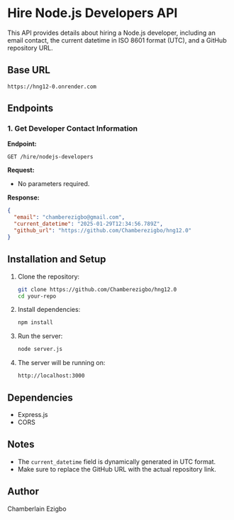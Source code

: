 # Hire Node.js Developers API

This API provides details about hiring a Node.js developer, including an email contact, the current datetime in ISO 8601 format (UTC), and a GitHub repository URL.

## Base URL

```
https://hng12-0.onrender.com
```

## Endpoints

### 1. Get Developer Contact Information

**Endpoint:**

```
GET /hire/nodejs-developers
```

**Request:**

- No parameters required.

**Response:**

```json
{
  "email": "chamberezigbo@gmail.com",
  "current_datetime": "2025-01-29T12:34:56.789Z",
  "github_url": "https://github.com/Chamberezigbo/hng12.0"
}
```

## Installation and Setup

1. Clone the repository:

   ```sh
   git clone https://github.com/Chamberezigbo/hng12.0
   cd your-repo
   ```

2. Install dependencies:

   ```sh
   npm install
   ```

3. Run the server:

   ```sh
   node server.js
   ```

4. The server will be running on:

   ```
   http://localhost:3000
   ```

## Dependencies

- Express.js
- CORS

## Notes

- The `current_datetime` field is dynamically generated in UTC format.
- Make sure to replace the GitHub URL with the actual repository link.

## Author

Chamberlain Ezigbo
